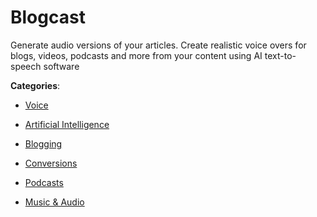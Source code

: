 # Blogcast

Generate audio versions of your articles. Create realistic voice overs for blogs, videos, podcasts and more from your content using AI text-to-speech software

**Categories**:

- [Voice](https://github/apis-list/apis-list#voice)

- [Artificial Intelligence](https://github/apis-list/apis-list#artificial-intelligence)

- [Blogging](https://github/apis-list/apis-list#blogging)

- [Conversions](https://github/apis-list/apis-list#conversions)

- [Podcasts](https://github/apis-list/apis-list#podcasts)

- [Music & Audio](https://github/apis-list/apis-list#music-and-audio)



